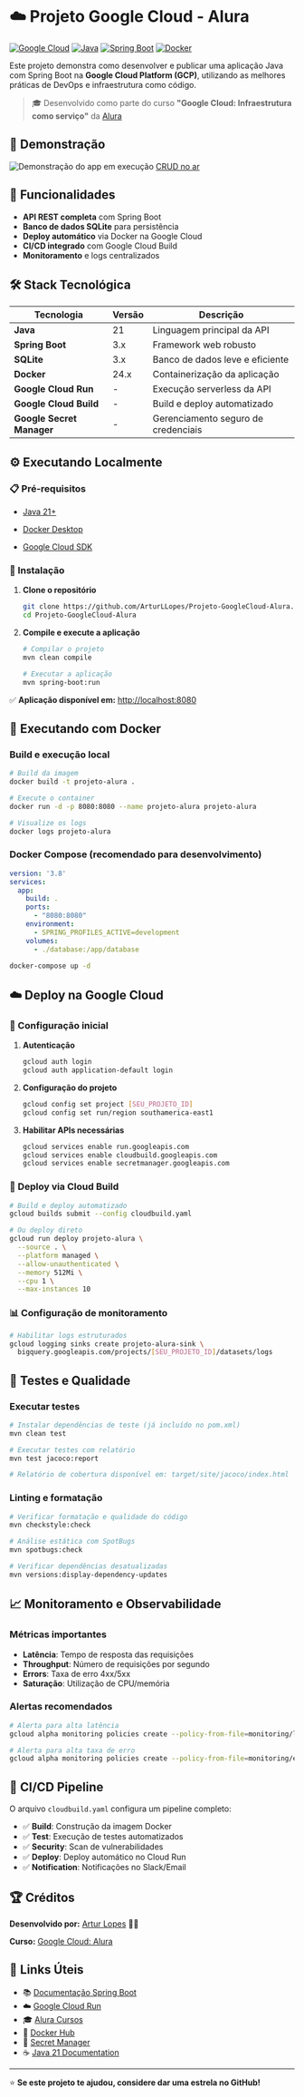 # ☁️ Projeto Google Cloud - Alura

[![Google Cloud](https://img.shields.io/badge/Google%20Cloud-4285F4?style=for-the-badge&logo=google-cloud&logoColor=white)](https://cloud.google.com/)
[![Java](https://img.shields.io/badge/Java-21-ED8B00?style=for-the-badge&logo=java&logoColor=white)](https://www.oracle.com/java/)
[![Spring Boot](https://img.shields.io/badge/Spring%20Boot-6DB33F?style=for-the-badge&logo=spring-boot&logoColor=white)](https://spring.io/projects/spring-boot)
[![Docker](https://img.shields.io/badge/Docker-2496ED?style=for-the-badge&logo=docker&logoColor=white)](https://www.docker.com/)

Este projeto demonstra como desenvolver e publicar uma aplicação Java com Spring Boot na **Google Cloud Platform (GCP)**, utilizando as melhores práticas de DevOps e infraestrutura como código.

> 🎓 Desenvolvido como parte do curso **"Google Cloud: Infraestrutura como serviço"** da [Alura](https://www.alura.com.br)

## 📸 Demonstração

![Demonstração do app em execução](https://github.com/user-attachments/assets/a23eb513-2a41-48d5-ae70-511be40697f7)
[CRUD no ar](https://api-cors-1-798462238118.southamerica-east1.run.app/swagger-ui/index.html#/)
## 🚀 Funcionalidades

- **API REST completa** com Spring Boot
- **Banco de dados SQLite** para persistência
- **Deploy automático** via Docker na Google Cloud
- **CI/CD integrado** com Google Cloud Build
- **Monitoramento** e logs centralizados

## 🛠️ Stack Tecnológica

| Tecnologia | Versão | Descrição |
|------------|--------|-----------|
| **Java** | 21 | Linguagem principal da API |
| **Spring Boot** | 3.x | Framework web robusto |
| **SQLite** | 3.x | Banco de dados leve e eficiente |
| **Docker** | 24.x | Containerização da aplicação |
| **Google Cloud Run** | - | Execução serverless da API |
| **Google Cloud Build** | - | Build e deploy automatizado |
| **Google Secret Manager** | - | Gerenciamento seguro de credenciais |


## ⚙️ Executando Localmente

### 📋 Pré-requisitos

- [Java 21+](https://www.oracle.com/java/technologies/downloads/)

- [Docker Desktop](https://www.docker.com/products/docker-desktop/)
- [Google Cloud SDK](https://cloud.google.com/sdk/docs/install)

### 🔧 Instalação

1. **Clone o repositório**
   ```bash
   git clone https://github.com/ArturLLopes/Projeto-GoogleCloud-Alura.git
   cd Projeto-GoogleCloud-Alura
   ```

2. **Compile e execute a aplicação**
   ```bash
   # Compilar o projeto
   mvn clean compile
   
   # Executar a aplicação
   mvn spring-boot:run
   ```

✅ **Aplicação disponível em:** [http://localhost:8080](http://localhost:8080)

## 🐳 Executando com Docker

### Build e execução local

```bash
# Build da imagem
docker build -t projeto-alura .

# Execute o container
docker run -d -p 8080:8080 --name projeto-alura projeto-alura

# Visualize os logs
docker logs projeto-alura
```

### Docker Compose (recomendado para desenvolvimento)

```yaml
version: '3.8'
services:
  app:
    build: .
    ports:
      - "8080:8080"
    environment:
      - SPRING_PROFILES_ACTIVE=development
    volumes:
      - ./database:/app/database
```

```bash
docker-compose up -d
```

## ☁️ Deploy na Google Cloud

### 🔐 Configuração inicial

1. **Autenticação**
   ```bash
   gcloud auth login
   gcloud auth application-default login
   ```

2. **Configuração do projeto**
   ```bash
   gcloud config set project [SEU_PROJETO_ID]
   gcloud config set run/region southamerica-east1
   ```

3. **Habilitar APIs necessárias**
   ```bash
   gcloud services enable run.googleapis.com
   gcloud services enable cloudbuild.googleapis.com
   gcloud services enable secretmanager.googleapis.com
   ```

### 🚀 Deploy via Cloud Build

```bash
# Build e deploy automatizado
gcloud builds submit --config cloudbuild.yaml

# Ou deploy direto
gcloud run deploy projeto-alura \
  --source . \
  --platform managed \
  --allow-unauthenticated \
  --memory 512Mi \
  --cpu 1 \
  --max-instances 10
```

### 📊 Configuração de monitoramento

```bash
# Habilitar logs estruturados
gcloud logging sinks create projeto-alura-sink \
  bigquery.googleapis.com/projects/[SEU_PROJETO_ID]/datasets/logs
```

## 🧪 Testes e Qualidade

### Executar testes

```bash
# Instalar dependências de teste (já incluído no pom.xml)
mvn clean test

# Executar testes com relatório
mvn test jacoco:report

# Relatório de cobertura disponível em: target/site/jacoco/index.html
```

### Linting e formatação

```bash
# Verificar formatação e qualidade do código
mvn checkstyle:check

# Análise estática com SpotBugs
mvn spotbugs:check

# Verificar dependências desatualizadas
mvn versions:display-dependency-updates
```

## 📈 Monitoramento e Observabilidade

### Métricas importantes

- **Latência**: Tempo de resposta das requisições
- **Throughput**: Número de requisições por segundo
- **Errors**: Taxa de erro 4xx/5xx
- **Saturação**: Utilização de CPU/memória

### Alertas recomendados

```bash
# Alerta para alta latência
gcloud alpha monitoring policies create --policy-from-file=monitoring/latency-alert.yaml

# Alerta para alta taxa de erro
gcloud alpha monitoring policies create --policy-from-file=monitoring/error-rate-alert.yaml
```

## 🔄 CI/CD Pipeline

O arquivo `cloudbuild.yaml` configura um pipeline completo:

- ✅ **Build**: Construção da imagem Docker
- ✅ **Test**: Execução de testes automatizados
- ✅ **Security**: Scan de vulnerabilidades
- ✅ **Deploy**: Deploy automático no Cloud Run
- ✅ **Notification**: Notificações no Slack/Email



## 🏆 Créditos

**Desenvolvido por:** [Artur Lopes](https://github.com/ArturLLopes) 👨‍💻

**Curso:** [Google Cloud: Alura](https://www.alura.com.br)

## 🔗 Links Úteis

- 📚 [Documentação Spring Boot](https://spring.io/projects/spring-boot)
- ☁️ [Google Cloud Run](https://cloud.google.com/run)
- 🎓 [Alura Cursos](https://www.alura.com.br)
- 🐳 [Docker Hub](https://hub.docker.com/)
- 🔐 [Secret Manager](https://cloud.google.com/secret-manager)
- ☕ [Java 21 Documentation](https://docs.oracle.com/en/java/javase/21/)

---

⭐ **Se este projeto te ajudou, considere dar uma estrela no GitHub!**
